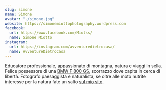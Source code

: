 ```yaml
---
slug: simone
name: Simone
avatar: "./simone.jpg"
website: https://simonemiottophotography.wordpress.com
facebook:
  url: https://www.facebook.com/Miotss/
  name: Simone Miotto
instagram:
  url: https://instagram.com/avventuredietrocasa/
  name: AvventureDietroCasa
---
```

Educatore professionale, appassionato di montagna, natura e viaggi in sella. Felice possessore di una [BMW F 800 GS](/tag/bmw-f800gs/), scorrazzo dove capita in cerca di libertà. Fotografo paesaggista e naturalista, se oltre alle moto nutrite interesse per la natura fate un salto [sul mio sito](https://simonemiottophotography.wordpress.com).